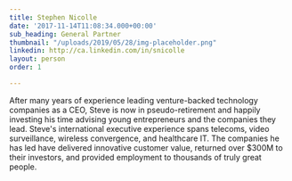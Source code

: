```yaml
---
title: Stephen Nicolle
date: '2017-11-14T11:08:34.000+00:00'
sub_heading: General Partner
thumbnail: "/uploads/2019/05/28/img-placeholder.png"
linkedin: http://ca.linkedin.com/in/snicolle
layout: person
order: 1

---
```

After many years of experience leading venture-backed technology companies as a CEO, Steve is now in pseudo-retirement and happily investing his time advising young entrepreneurs and the companies they lead. Steve's international executive experience spans telecoms, video surveillance, wireless convergence, and healthcare IT. The companies he has led have delivered innovative customer value, returned over $300M to their investors, and provided employment to thousands of truly great people.